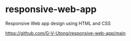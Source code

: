 # responsive-web-app
Responsive Web app design using HTML and CSS


https://github.com/G-V-Utong/responsive-web-app/main

